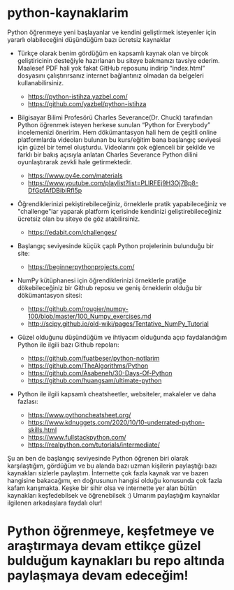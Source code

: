 # python-kaynaklarim
Python öğrenmeye yeni başlayanlar ve kendini geliştirmek isteyenler için yararlı olabileceğini düşündüğüm bazı ücretsiz kaynaklar

* Türkçe olarak benim gördüğüm en kapsamlı kaynak olan ve birçok geliştiricinin desteğiyle hazırlanan bu siteye bakmanızı tavsiye ederim. Maalesef PDF hali yok fakat GitHub reposunu indirip “index.html” dosyasını çalıştırırsanız internet bağlantınız olmadan da belgeleri kullanabilirsiniz.

    * https://python-istihza.yazbel.com/
    * https://github.com/yazbel/python-istihza

* Bilgisayar Bilimi Profesörü Charles Severance(Dr. Chuck) tarafından Python öğrenmek isteyen herkese sunulan “Python for Everybody” incelemenizi öneririm. Hem dökümantasyon hali hem de çeşitli online platformlarda videoları bulunan bu kurs/eğitim bana başlangıç seviyesi için güzel bir temel oluşturdu. Videolarını çok eğlenceli bir şekilde ve farklı bir bakış açısıyla anlatan Charles Severance Python dilini oyunlaştırarak zevkli hale getirmektedir.
    * https://www.py4e.com/materials
    * https://www.youtube.com/playlist?list=PLlRFEj9H3Oj7Bp8-DfGpfAfDBiblRfl5p

* Öğrendiklerinizi pekiştirebileceğiniz, örneklerle pratik yapabileceğiniz ve "challenge"lar yaparak platform içerisinde kendinizi geliştirebileceğiniz ücretsiz olan bu siteye de göz atabilirsiniz.
    * https://edabit.com/challenges/

* Başlangıç seviyesinde küçük çaplı Python projelerinin bulunduğu bir site:
    * https://beginnerpythonprojects.com/

* NumPy kütüphanesi için öğrendiklerinizi örneklerle pratiğe dökebileceğiniz bir Github reposu ve geniş örneklerin olduğu bir dökümantasyon sitesi:
    * https://github.com/rougier/numpy-100/blob/master/100_Numpy_exercises.md
    * http://scipy.github.io/old-wiki/pages/Tentative_NumPy_Tutorial

* Güzel olduğunu düşündüğüm ve ihtiyacım olduğunda açıp faydalandığım Python ile ilgili bazı Github repoları:
    * https://github.com/fuatbeser/python-notlarim
    * https://github.com/TheAlgorithms/Python
    * https://github.com/Asabeneh/30-Days-Of-Python
    * https://github.com/huangsam/ultimate-python
    
* Python ile ilgili kapsamlı cheatsheetler, websiteler, makaleler ve daha fazlası:
   * https://www.pythoncheatsheet.org/
   * https://www.kdnuggets.com/2020/10/10-underrated-python-skills.html
   * https://www.fullstackpython.com/
   * https://realpython.com/tutorials/intermediate/


Şu an ben de başlangıç seviyesinde Python öğrenen biri olarak karşılaştığım, gördüğüm ve bu alanda bazı uzman kişilerin paylaştığı bazı kaynakları sizlerle paylaştım. İnternette çok fazla kaynak var ve bazen hangisine bakacağımı, en doğrusunun hangisi olduğu konusunda çok fazla kafam karışmakta. Keşke bir sihir olsa ve internette yer alan bütün kaynakları keşfedebilsek ve öğrenebilsek :) Umarım paylaştığım kaynaklar ilgilenen arkadaşlara faydalı olur!
  
# Python öğrenmeye, keşfetmeye ve araştırmaya devam ettikçe güzel bulduğum kaynakları bu repo altında paylaşmaya devam edeceğim!
